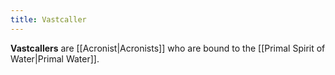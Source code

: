 ```yaml
---
title: Vastcaller
---
```


**Vastcallers** are [[Acronist|Acronists]] who are bound to the [[Primal Spirit of Water|Primal Water]].